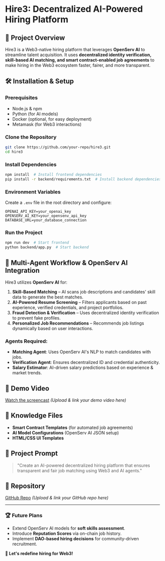 # Hire3: Decentralized AI-Powered Hiring Platform

## 🚀 Project Overview
Hire3 is a Web3-native hiring platform that leverages **OpenServ AI** to streamline talent acquisition. It uses **decentralized identity verification, skill-based AI matching, and smart contract-enabled job agreements** to make hiring in the Web3 ecosystem faster, fairer, and more transparent.

## 🛠️ Installation & Setup

### Prerequisites
- Node.js & npm
- Python (for AI models)
- Docker (optional, for easy deployment)
- Metamask (for Web3 interactions)

### Clone the Repository
```sh
git clone https://github.com/your-repo/hire3.git
cd hire3
```

### Install Dependencies
```sh
npm install  # Install frontend dependencies
pip install -r backend/requirements.txt  # Install backend dependencies
```

### Environment Variables
Create a `.env` file in the root directory and configure:
```env
OPENAI_API_KEY=your_openai_key
OPENSERV_AI_KEY=your_opensenv_api_key
DATABASE_URL=your_database_connection
```

### Run the Project
```sh
npm run dev  # Start frontend
python backend/app.py  # Start backend
```

## 🤖 Multi-Agent Workflow & OpenServ AI Integration
Hire3 utilizes **OpenServ AI** for:
1. **Skill-Based Matching** – AI scans job descriptions and candidates' skill data to generate the best matches.
2. **AI-Powered Resume Screening** – Filters applicants based on past experience, verified credentials, and project portfolios.
3. **Fraud Detection & Verification** – Uses decentralized identity verification to prevent fake profiles.
4. **Personalized Job Recommendations** – Recommends job listings dynamically based on user interactions.

### Agents Required:
- **Matching Agent**: Uses OpenServ AI's NLP to match candidates with jobs.
- **Verification Agent**: Ensures decentralized ID and credential authenticity.
- **Salary Estimator**: AI-driven salary predictions based on experience & market trends.

## 🎥 Demo Video
[Watch the screencast](#) *(Upload & link your demo video here)*

## 📜 Knowledge Files
- **Smart Contract Templates** (for automated job agreements)
- **AI Model Configurations** (OpenServ AI JSON setup)
- **HTML/CSS UI Templates**

## 📄 Project Prompt
> "Create an AI-powered decentralized hiring platform that ensures transparent and fair job matching using Web3 and AI agents."

## 🔗 Repository
[GitHub Repo](#) *(Upload & link your GitHub repo here)*

---

### 🏆 Future Plans
- Extend OpenServ AI models for **soft skills assessment**.
- Introduce **Reputation Scores** via on-chain job history.
- Implement **DAO-based hiring decisions** for community-driven recruitment.

**🚀 Let's redefine hiring for Web3!**
